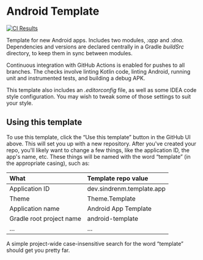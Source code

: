 # Android Template

[![CI Results](https://github.com/sindrenm/android-template/actions/workflows/ci.yml/badge.svg)][ci-results]

Template for new Android apps. Includes two modules, _:app_ and _:dna_. Dependencies and versions are declared centrally
in a Gradle _buildSrc_ directory, to keep them in sync between modules.

Continuous integration with GitHub Actions is enabled for pushes to all branches. The checks involve linting Kotlin
code, linting Android, running unit and instrumented tests, and building a debug APK.

This template also includes an _.editorconfig_ file, as well as some IDEA code style configuration. You may wish to
tweak some of those settings to suit your style.

## Using this template

To use this template, click the “Use this template” button in the GitHub UI above. This will set you up with a new
repository. After you've created your repo, you'll likely want to change a few things, like the application ID, the
app's name, etc. These things will be named with the word “template” (in the appropriate casing), such as:

| What                     | Template repo value         |
| :----------------------- | :-------------------------- |
| Application ID           | dev.sindrenm.template.app   |
| Theme                    | Theme.Template              |
| Application name         | Android App Template        |
| Gradle root project name | android-template            |
| …                        | …                           |

A simple project-wide case-insensitive search for the word “template” should get you pretty far.

[ci-results]: https://github.com/sindrenm/android-template/actions/workflows/ci.yml
